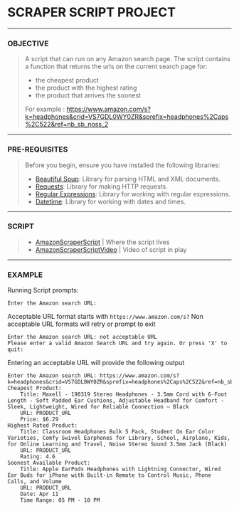 # SCRAPER SCRIPT PROJECT
---
### OBJECTIVE
> A script that can run on any Amazon search page.
> The script contains a function that returns the urls on the current search page for:
>    - the cheapest product
>    - the product with the highest rating
>    - the product that arrives the soonest
>
> For example : https://www.amazon.com/s?k=headphones&crid=VS7GDL0WY0ZR&sprefix=headphones%2Caps%2C522&ref=nb_sb_noss_2
---
### PRE-REQUISITES
> Before you begin, ensure you have installed the following libraries:
> 
> - [Beautiful Soup](https://pypi.org/project/beautifulsoup4/): Library for parsing HTML and XML documents.
> - [Requests](https://pypi.org/project/requests/): Library for making HTTP requests.
> - [Regular Expressions](https://docs.python.org/3/library/re.html): Library for working with regular expressions.
> - [Datetime](https://docs.python.org/3/library/datetime.html): Library for working with dates and times.
---
### SCRIPT
> - [AmazonScraperScript](./.venv/AmazonScraper/AmazonScraperScript.py) | Where the script lives
> - [AmazonScraperScriptVideo](https://drive.google.com/file/d/13E3NAViWSBpmEJPYdC7sOD3Bofw4uD06/view) | Video of script in play
---
### EXAMPLE
Running Script prompts:
```
Enter the Amazon search URL:
```
Acceptable URL format starts with `https://www.amazon.com/s?`
Non acceptable URL formats will retry or prompt to exit
```
Enter the Amazon search URL: not acceptable URL
Please enter a valid Amazon Search URL and try again. Or press 'X' to quit:
```
Entering an acceptable URL will provide the following output
```
Enter the Amazon search URL: https://www.amazon.com/s?k=headphones&crid=VS7GDL0WY0ZR&sprefix=headphones%2Caps%2C522&ref=nb_sb_noss_2
Cheapest Product:
	Title: Maxell - 190319 Stereo Headphones - 3.5mm Cord with 6-Foot Length - Soft Padded Ear Cushions, Adjustable Headband for Comfort - Sleek, Lightweight, Wired for Reliable Connection – Black
	URL: PRODUCT_URL
	Price: $6.29
Highest Rated Product:
	Title: Classroom Headphones Bulk 5 Pack, Student On Ear Color Varieties, Comfy Swivel Earphones for Library, School, Airplane, Kids, for Online Learning and Travel, Noise Stereo Sound 3.5mm Jack (Black)
	URL: PRODUCT_URL
	Rating: 4.6
Soonest Available Product:
	Title: Apple EarPods Headphones with Lightning Connector, Wired Ear Buds for iPhone with Built-in Remote to Control Music, Phone Calls, and Volume
	URL: PRODUCT_URL
	Date: Apr 11
	Time Range: 05 PM - 10 PM
```
